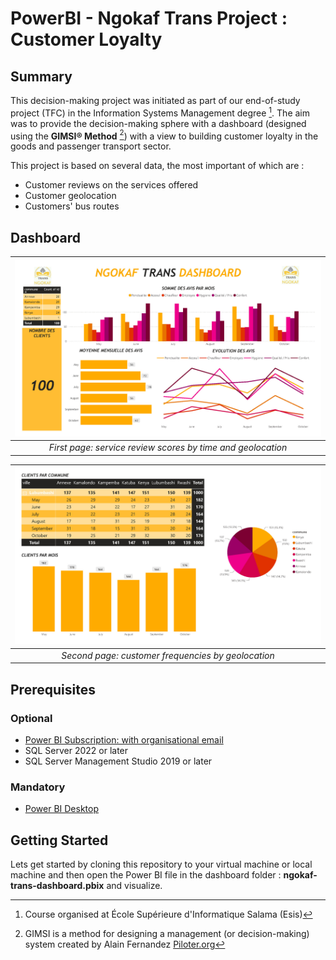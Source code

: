 # PowerBI - Ngokaf Trans Project : Customer Loyalty

## Summary

This decision-making project was initiated as part of our end-of-study project (TFC) in the Information Systems Management degree [^1]. The aim was to provide the decision-making sphere with a dashboard (designed using the **GIMSI® Method** [^2]) with a view to building customer loyalty in the goods and passenger transport sector.

This project is based on several data, the most important of which are :

- Customer reviews on the services offered
- Customer geolocation
- Customers' bus routes

## Dashboard

| ![dashboard-page-1.jpg](/preview/dashboard-page-01.jpg) | 
|:--:| 
| *First page: service review scores by time and geolocation* |

| ![dashboard-page-2.jpg](/preview/dashboard-page-02.jpg) | 
|:--:| 
| *Second page: customer frequencies by geolocation* |

## Prerequisites

### Optional

* [Power BI Subscription: with organisational email](https://powerbi.microsoft.com/en-us/get-started/)
* SQL Server 2022 or later
* SQL Server Management Studio 2019 or later

### Mandatory

* [Power BI Desktop](https://powerbi.microsoft.com/en-us/desktop/)

## Getting Started

Lets get started by cloning this repository to your virtual machine or local machine and then open the Power BI file in the dashboard folder : **ngokaf-trans-dashboard.pbix** and visualize.

[^1]: Course organised at École Supérieure d'Informatique Salama (Esis)
[^2]: GIMSI is a method for designing a management (or decision-making) system created by Alain Fernandez [Piloter.org](http://www.piloter.org)
